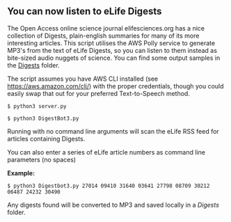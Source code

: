 ## You can now listen to eLife Digests

The Open Access online science journal elifesciences.org has a nice collection of Digests, plain-english summaries for many of its more interesting articles. This script utilises the AWS Polly service to generate MP3's from the text of eLife Digests, so you can listen to them instead as bite-sized audio nuggets of science. You can find some output samples in the [Digests](https://github.com/gmaciocci/eLifeDigestToMP3/tree/master/Digests) folder. 

The script assumes you have AWS CLI installed (see https://aws.amazon.com/cli/) with the proper credentials, though you could easily swap that out for your preferred Text-to-Speech method.

  `$ python3 server.py`
  
  `$ python3 DigestBot3.py`

Running with no command line arguments will scan the eLife RSS feed for articles containing Digests.

You can also enter a series of eLife article numbers as command line parameters (no spaces)

**Example:** 

  `$ python3 Digestbot3.py 27014 09410 31640 03641 27798 08709 30212 06487 24232 30490`

Any digests found will be converted to MP3 and saved locally in a _Digests_ folder.
